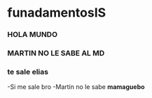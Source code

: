 # funadamentosIS
### HOLA MUNDO
### MARTIN NO LE SABE AL MD
### te sale elias
-Si me sale bro
-Martin no le sabe
**mamaguebo**
